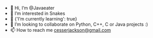 - 👋 Hi, I’m @Javaeater
- 👀 I’m interested in Snakes
- 🌱 {'I’m currently learning': true} 
- 💞️ I’m looking to collaborate on Python, C++, C or Java projects :)
- 📫 How to reach me cesserjackson@gmail.com

<!---
Javaeater/Javaeater is a ✨ special ✨ repository because its `README.md` (this file) appears on your GitHub profile.
You can click the Preview link to take a look at your changes.
--->
